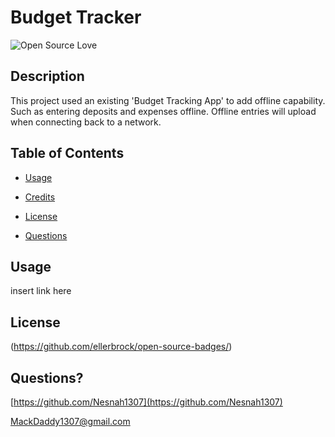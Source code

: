 # Budget Tracker

  ![Open Source Love](https://badges.frapsoft.com/os/v1/open-source.svg?v=103)
  ## Description 
  This project used an existing 'Budget Tracking App' to add offline capability. Such as entering deposits and expenses offline. Offline entries will upload when connecting back to a network.
  
  ## Table of Contents
  
  * [Usage](#usage)
  
  * [Credits](#credits)
  
  * [License](#license)
  
  * [Questions](#questions)
  
  ## Usage 
  insert link here
  
  ## License
  (https://github.com/ellerbrock/open-source-badges/)
  
  ## Questions?
  
  [https://github.com/Nesnah1307](https://github.com/Nesnah1307)

  MackDaddy1307@gmail.com
